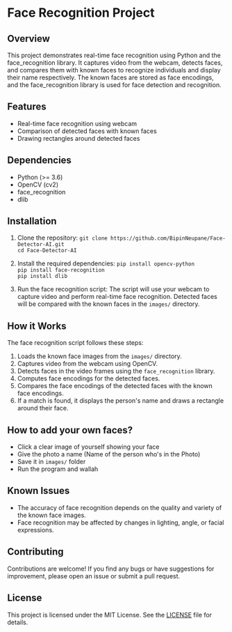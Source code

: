 # Face Recognition Project

## Overview

This project demonstrates real-time face recognition using Python and the face_recognition library. It captures video from the webcam, detects faces, and compares them with known faces to recognize individuals and display their name respectively. The known faces are stored as face encodings, and the face_recognition library is used for face detection and recognition.

## Features

- Real-time face recognition using webcam
- Comparison of detected faces with known faces
- Drawing rectangles around detected faces

## Dependencies

- Python (>= 3.6)
- OpenCV (cv2)
- face_recognition
- dlib

## Installation

1. Clone the repository: ```git clone https://github.com/BipinNeupane/Face-Detector-AI.git```<br>
```cd Face-Detector-AI```

2. Install the required dependencies:
```pip install opencv-python```<br>
```pip install face-recognition```<br>
```pip install dlib```<br>

3. Run the face recognition script:
The script will use your webcam to capture video and perform real-time face recognition. Detected faces will be compared with the known faces in the `images/` directory.

## How it Works

The face recognition script follows these steps:

1. Loads the known face images from the `images/` directory.
2. Captures video from the webcam using OpenCV.
3. Detects faces in the video frames using the `face_recognition` library.
4. Computes face encodings for the detected faces.
5. Compares the face encodings of the detected faces with the known face encodings.
6. If a match is found, it displays the person's name and draws a rectangle around their face.

## How to add your own faces?
- Click a clear image of yourself showing your face
- Give the photo a name (Name of the person who's in the Photo)
- Save it in ``images/`` folder 
- Run the program and wallah

## Known Issues

- The accuracy of face recognition depends on the quality and variety of the known face images.
- Face recognition may be affected by changes in lighting, angle, or facial expressions.

## Contributing

Contributions are welcome! If you find any bugs or have suggestions for improvement, please open an issue or submit a pull request.

## License

This project is licensed under the MIT License. See the [LICENSE](LICENSE) file for details.

